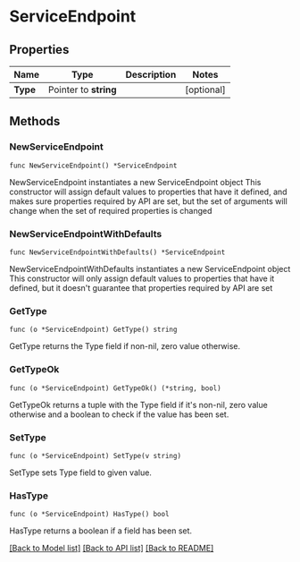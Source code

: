 # ServiceEndpoint

## Properties

Name | Type | Description | Notes
------------ | ------------- | ------------- | -------------
**Type** | Pointer to **string** |  | [optional] 

## Methods

### NewServiceEndpoint

`func NewServiceEndpoint() *ServiceEndpoint`

NewServiceEndpoint instantiates a new ServiceEndpoint object
This constructor will assign default values to properties that have it defined,
and makes sure properties required by API are set, but the set of arguments
will change when the set of required properties is changed

### NewServiceEndpointWithDefaults

`func NewServiceEndpointWithDefaults() *ServiceEndpoint`

NewServiceEndpointWithDefaults instantiates a new ServiceEndpoint object
This constructor will only assign default values to properties that have it defined,
but it doesn't guarantee that properties required by API are set

### GetType

`func (o *ServiceEndpoint) GetType() string`

GetType returns the Type field if non-nil, zero value otherwise.

### GetTypeOk

`func (o *ServiceEndpoint) GetTypeOk() (*string, bool)`

GetTypeOk returns a tuple with the Type field if it's non-nil, zero value otherwise
and a boolean to check if the value has been set.

### SetType

`func (o *ServiceEndpoint) SetType(v string)`

SetType sets Type field to given value.

### HasType

`func (o *ServiceEndpoint) HasType() bool`

HasType returns a boolean if a field has been set.


[[Back to Model list]](../README.md#documentation-for-models) [[Back to API list]](../README.md#documentation-for-api-endpoints) [[Back to README]](../README.md)


